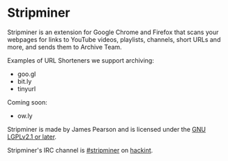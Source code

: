 # Stripminer
Stripminer is an extension for Google Chrome and Firefox that scans your webpages for links to YouTube videos, playlists, channels, short URLs and more, and sends them to Archive Team.

Examples of URL Shorteners we support archiving:

* goo.gl
* bit.ly
* tinyurl

Coming soon:
* ow.ly

Stripminer is made by James Pearson and is licensed under the [GNU LGPLv2.1 or later](LICENSE).

Stripminer's IRC channel is [#stripminer](https://webirc.hackint.org/#irc://irc.hackint.org/stripminer) on [hackint](https://www.hackint.org/).
